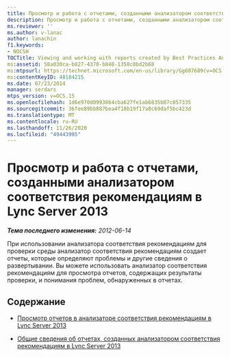 ```yaml
---
title: Просмотр и работа с отчетами, созданными анализатором соответствия рекомендациям
description: Просмотр и работа с отчетами, созданными анализатором соответствия рекомендациям.
ms.reviewer: ''
ms.author: v-lanac
author: lanachin
f1.keywords:
- NOCSH
TOCTitle: Viewing and working with reports created by Best Practices Analyzer
ms:assetid: 58a030ca-b827-4370-b848-1358c8bd2b68
ms:mtpsurl: https://technet.microsoft.com/en-us/library/Gg607689(v=OCS.15)
ms:contentKeyID: 48184215
ms.date: 07/23/2014
manager: serdars
mtps_version: v=OCS.15
ms.openlocfilehash: 1d6e970d0993864cba627fe1ab6835b87c057335
ms.sourcegitcommit: 36fee89bb887bea4f18b19f17a8c69daf5bc423d
ms.translationtype: MT
ms.contentlocale: ru-RU
ms.lasthandoff: 11/26/2020
ms.locfileid: "49443995"
---
```

# <a name="viewing-and-working-with-reports-created-by-best-practices-analyzer-in-lync-server-2013"></a>Просмотр и работа с отчетами, созданными анализатором соответствия рекомендациям в Lync Server 2013

<div data-xmlns="http://www.w3.org/1999/xhtml">

<div class="topic" data-xmlns="http://www.w3.org/1999/xhtml" data-msxsl="urn:schemas-microsoft-com:xslt" data-cs="https://msdn.microsoft.com/">

<div data-asp="https://msdn2.microsoft.com/asp">



</div>

<div id="mainSection">

<div id="mainBody">

<span> </span>

_**Тема последнего изменения:** 2012-06-14_

При использовании анализатора соответствия рекомендациям для проверки среды анализатор соответствия рекомендациям создает отчеты, которые определяют проблемы и другие сведения о развертывании. Вы можете использовать анализатор соответствия рекомендациям для просмотра отчетов, содержащих результаты проверки, и понимания проблем, обнаруженных в отчетах.

<div>

## <a name="in-this-section"></a>Содержание

  - [Просмотр отчетов в анализаторе соответствия рекомендациям в Lync Server 2013](lync-server-2013-viewing-reports-from-best-practices-analyzer.md)

  - [Общие сведения об отчетах, созданных анализатором соответствия рекомендациям в Lync Server 2013](lync-server-2013-understanding-reports-created-by-best-practices-analyzer.md)

</div>

</div>

<span> </span>

</div>

</div>

</div>

